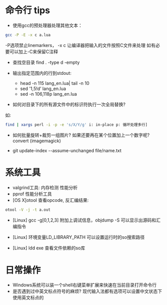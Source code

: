 
# 命令行 tips

* 使用gcc的预处理器处理其他文本：

```sh
gcc -P -E -x c a.lua
```
-P选项禁止linemarkers， -x c 让编译器把输入的文件按照C文件来处理
如有必要可以加上-C来保留C注释


* 查找空目录 find . -type d -empty

* 输出指定范围内的行到stdout:
    * head -n 115 lang_en.lua| tail -n 10
    * sed '1,5!d’ lang_en.lua
    * sed -n 106,118p lang_en.lua

* 如何对目录下的所有源文件中的标识符执行一次全局替换?

如:

```sh
find | xargs perl -i -p -e 's/X/Y/g' i: in-place p: 循环处理多行]
```
* 如何批量旋转+裁剪一组图片? 如果还要再在某个位置加上一个数字呢? convert (imagemagick)

* git update-index --assume-unchanged file/name.txt

# 系统工具

* valgrind工具: 内存检测 性能分析
* pprof 性能分析工具
* [OS X]otool 查看opcode, 反汇编结果:
```sh
otool -V -j -t a.out
```
* [Linux] gcc -g[0,1,2,3] 附加上调试信息，objdump -S 可以显示出源码和汇编指令

* [Linux] 环境变量LD_LIBRARY_PATH 可以设置运行时的so搜索路径
* [Linux] ldd exe 查看文件依赖的so库


# 日常操作

* Windows系统可以装一个shell右键菜单扩展来快速在当前目录打开命令行
* 是否遇到过中英文标点符号的麻烦? 现代输入法都有选项可以设置中文状态下使用英文标点的
